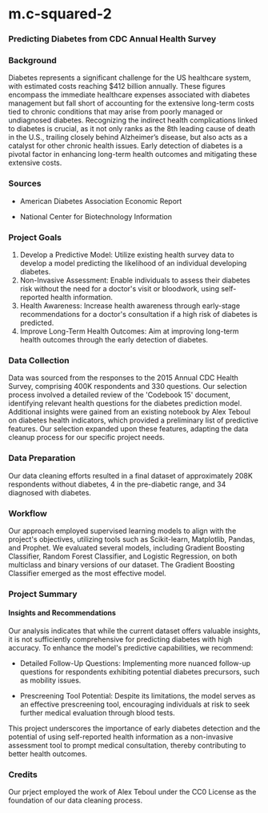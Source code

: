 # m.c-squared-2


### Predicting Diabetes from CDC Annual Health Survey

### Background

Diabetes represents a significant challenge for the US healthcare system, with estimated costs reaching $412 billion annually. These figures encompass the immediate healthcare expenses associated with diabetes management but fall short of accounting for the extensive long-term costs tied to chronic conditions that may arise from poorly managed or undiagnosed diabetes. Recognizing the indirect health complications linked to diabetes is crucial, as it not only ranks as the 8th leading cause of death in the U.S., trailing closely behind Alzheimer’s disease, but also acts as a catalyst for other chronic health issues. Early detection of diabetes is a pivotal factor in enhancing long-term health outcomes and mitigating these extensive costs.

### Sources

* American Diabetes Association Economic Report

* National Center for Biotechnology Information


### Project Goals
1.	Develop a Predictive Model: Utilize existing health survey data to develop a model predicting the likelihood of an individual developing diabetes.
2.	Non-Invasive Assessment: Enable individuals to assess their diabetes risk without the need for a doctor's visit or bloodwork, using self-reported health information.
3.	Health Awareness: Increase health awareness through early-stage recommendations for a doctor's consultation if a high risk of diabetes is predicted.
4.	Improve Long-Term Health Outcomes: Aim at improving long-term health outcomes through the early detection of diabetes.

### Data Collection
Data was sourced from the responses to the 2015 Annual CDC Health Survey, comprising 400K respondents and 330 questions. Our selection process involved a detailed review of the 'Codebook 15' document, identifying relevant health questions for the diabetes prediction model. Additional insights were gained from an existing notebook by Alex Teboul on diabetes health indicators, which provided a preliminary list of predictive features. Our selection expanded upon these features, adapting the data cleanup process for our specific project needs.

### Data Preparation
Our data cleaning efforts resulted in a final dataset of approximately 208K respondents without diabetes, 4 in the pre-diabetic range, and 34 diagnosed with diabetes.

### Workflow
Our approach employed supervised learning models to align with the project's objectives, utilizing tools such as Scikit-learn, Matplotlib, Pandas, and Prophet. We evaluated several models, including Gradient Boosting Classifier, Random Forest Classifier, and Logistic Regression, on both multiclass and binary versions of our dataset. The Gradient Boosting Classifier emerged as the most effective model.

### Project Summary
#### Insights and Recommendations

Our analysis indicates that while the current dataset offers valuable insights, it is not sufficiently comprehensive for predicting diabetes with high accuracy. To enhance the model's predictive capabilities, we recommend:

* Detailed Follow-Up Questions: Implementing more nuanced follow-up questions for respondents exhibiting potential diabetes precursors, such as mobility issues.

* Prescreening Tool Potential: Despite its limitations, the model serves as an effective prescreening tool, encouraging individuals at risk to seek further medical evaluation through blood tests.

This project underscores the importance of early diabetes detection and the potential of using self-reported health information as a non-invasive assessment tool to prompt medical consultation, thereby contributing to better health outcomes.


### Credits

Our prject employed the work of Alex Teboul under the CC0 License as the foundation of our data cleaning process.